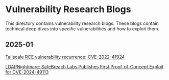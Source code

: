 # Vulnerability Research Blogs #
This directory contains vulnerability research blogs. These blogs contain technical deep dives into specific vulnerabilities and how to exploit them.

## 2025-01 ##
[Tailscale RCE vulnerability recurrence: CVE-2022-41924](https://github.com/gothburz/CyberSecFolio/blob/main/blogs/vulnerability-research/2025/01/CVE-2022-41924/Tailscale-RCE-CVE-2022-41924-translated.pdf)

[LDAPNightmare: SafeBreach Labs Publishes First Proof-of-Concept Exploit for CVE-2024-49113](https://github.com/gothburz/CyberSecFolio/blob/main/blogs/vulnerability-research/2025/01/LDAPNightmare-SafeBreach-Publishes-First-PoC-Exploit-(CVE-2024-49113).pdf)
